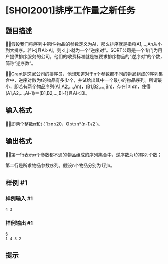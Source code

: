 # [SHOI2001]排序工作量之新任务

## 题目描述

假设我们将序列中第i件物品的参数定义为Ai，那么排序就是指将A1,…,An从小到大排序。若i<j且Ai>Aj，则<i,j>就为一个“逆序对”。SORT公司是一个专门为用户提供排序服务的公司，他们的收费标准就是被要求排序物品的“逆序对”的个数，简称“逆序数”。

Grant是这家公司的排序员，他想知道对于n个参数都不同的物品组成的序列集合中，逆序对数为t的物品有多少个，并试给出其中一个最小的物品序列。所谓最小，即若有两个物品序列(A1,A2,…,An)，(B1,B2,…,Bn)，存在1≤I≤n，使得(A1,A2,…,Ai-1)＝(B1,B2,…,Bi-1)且Ai＜Bi。


## 输入格式

即两个整数n和t ( 1≤n≤20，0≤t≤n\*(n-1)/2 )。


## 输出格式

第一行表示n个参数都不通的物品组成的序列集合中，逆序数为t的序列个数；

第二行是所求物品参数序列。假设n个物品分别为1到n。


## 样例 #1

### 样例输入 #1
```
4 3
```

### 样例输出 #1

```
6
1 4 3 2
```

## 提示


